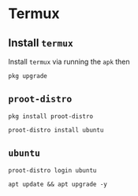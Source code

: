 # Termux

## Install `termux`

Install `termux` via running the `apk` then

```
pkg upgrade
```

## `proot-distro`

```
pkg install proot-distro

proot-distro install ubuntu
```

## `ubuntu`

```
proot-distro login ubuntu

apt update && apt upgrade -y
```
